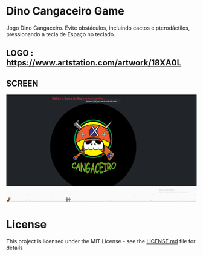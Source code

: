 # Dino Cangaceiro Game
Jogo Dino Cangaceiro. Evite obstáculos, incluindo cactos e pterodáctilos, pressionando a tecla de Espaço no teclado.

## LOGO : https://www.artstation.com/artwork/18XA0L

## SCREEN

![screenshot](https://github.com/lourranio/dino-cangaceiro/blob/dc711f2bf47b55b308e1d610646caed8fe2d016d/screen/screen-1.png?raw=true "screenshot")


# License
This project is licensed under the MIT License - see the [LICENSE.md](LICENSE.md) file for details
